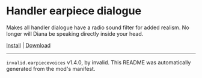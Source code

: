 # Handler earpiece dialogue

Makes all handler dialogue have a radio sound filter for added realism. No longer will Diana be speaking directly inside your head.

[Install](https://hitman-resources.netlify.app/smf-install-link/https://github.com/scrungofan/handler-dialogue/releases/latest/download/mod.framework.zip) | [Download](https://github.com/scrungofan/handler-dialogue/releases/latest/download/mod.framework.zip)

---

`invalid.earpiecevoices` v1.4.0, by invalid. This README was automatically generated from the mod's manifest.
